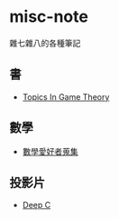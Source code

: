 # misc-note
雜七雜八的各種筆記

## 書

* [Topics In Game Theory](book/Topics-In-Game-Theory/README.md)

## 數學

* [數學愛好者蒐集](math/數學愛好者.md)

## 投影片

* [Deep C](slide/deep-c.md)
